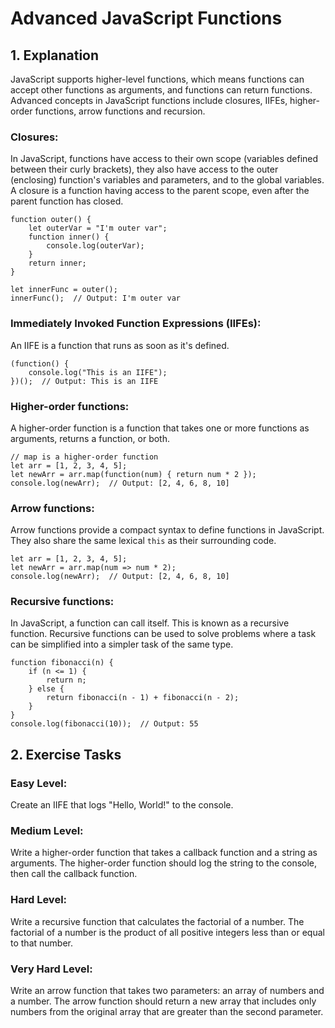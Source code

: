 # Advanced JavaScript Functions

## 1. Explanation

JavaScript supports higher-level functions, which means functions can accept other functions as arguments, and functions can return functions. Advanced concepts in JavaScript functions include closures, IIFEs, higher-order functions, arrow functions and recursion.

### Closures:

In JavaScript, functions have access to their own scope (variables defined between their curly brackets), they also have access to the outer (enclosing) function's variables and parameters, and to the global variables. A closure is a function having access to the parent scope, even after the parent function has closed.

```
function outer() {
    let outerVar = "I'm outer var";
    function inner() {
        console.log(outerVar);
    }
    return inner;
}

let innerFunc = outer();
innerFunc();  // Output: I'm outer var
```

### Immediately Invoked Function Expressions (IIFEs):

An IIFE is a function that runs as soon as it's defined.

```
(function() {
    console.log("This is an IIFE");
})();  // Output: This is an IIFE
```

### Higher-order functions:

A higher-order function is a function that takes one or more functions as arguments, returns a function, or both.

```
// map is a higher-order function
let arr = [1, 2, 3, 4, 5];
let newArr = arr.map(function(num) { return num * 2 });
console.log(newArr);  // Output: [2, 4, 6, 8, 10]
```

### Arrow functions:

Arrow functions provide a compact syntax to define functions in JavaScript. They also share the same lexical `this` as their surrounding code.

```
let arr = [1, 2, 3, 4, 5];
let newArr = arr.map(num => num * 2);
console.log(newArr);  // Output: [2, 4, 6, 8, 10]
```

### Recursive functions:

In JavaScript, a function can call itself. This is known as a recursive function. Recursive functions can be used to solve problems where a task can be simplified into a simpler task of the same type.

```
function fibonacci(n) {
    if (n <= 1) {
        return n;
    } else {
        return fibonacci(n - 1) + fibonacci(n - 2);
    }
}
console.log(fibonacci(10));  // Output: 55
```

## 2. Exercise Tasks

### Easy Level:

Create an IIFE that logs "Hello, World!" to the console.

### Medium Level:

Write a higher-order function that takes a callback function and a string as arguments. The higher-order function should log the string to the console, then call the callback function.

### Hard Level:

Write a recursive function that calculates the factorial of a number. The factorial of a number is the product of all positive integers less than or equal to that number.

### Very Hard Level:

Write an arrow function that takes two parameters: an array of numbers and a number. The arrow function should return a new array that includes only numbers from the original array that are greater than the second parameter.
